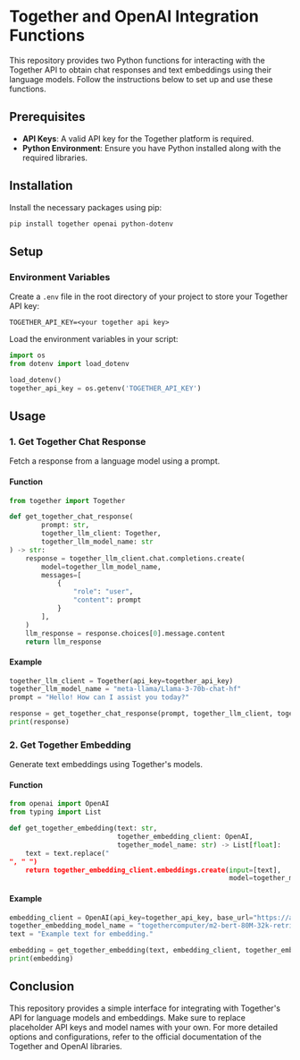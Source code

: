 
# Together and OpenAI Integration Functions

This repository provides two Python functions for interacting with the Together API to obtain chat responses and text embeddings using their language models. Follow the instructions below to set up and use these functions.

## Prerequisites

- **API Keys**: A valid API key for the Together platform is required.
- **Python Environment**: Ensure you have Python installed along with the required libraries.

## Installation

Install the necessary packages using pip:

```bash
pip install together openai python-dotenv
```

## Setup

### Environment Variables

Create a `.env` file in the root directory of your project to store your Together API key:

```plaintext
TOGETHER_API_KEY=<your together api key>
```

Load the environment variables in your script:

```python
import os
from dotenv import load_dotenv

load_dotenv()
together_api_key = os.getenv('TOGETHER_API_KEY')
```

## Usage

### 1. Get Together Chat Response

Fetch a response from a language model using a prompt.

#### Function

```python
from together import Together

def get_together_chat_response(
        prompt: str,
        together_llm_client: Together,
        together_llm_model_name: str
) -> str:
    response = together_llm_client.chat.completions.create(
        model=together_llm_model_name,
        messages=[
            {
                "role": "user",
                "content": prompt
            }
        ],
    )
    llm_response = response.choices[0].message.content
    return llm_response
```

#### Example

```python
together_llm_client = Together(api_key=together_api_key)
together_llm_model_name = "meta-llama/Llama-3-70b-chat-hf"
prompt = "Hello! How can I assist you today?"

response = get_together_chat_response(prompt, together_llm_client, together_llm_model_name)
print(response)
```

### 2. Get Together Embedding

Generate text embeddings using Together's models.

#### Function

```python
from openai import OpenAI
from typing import List

def get_together_embedding(text: str,
                           together_embedding_client: OpenAI,
                           together_model_name: str) -> List[float]:
    text = text.replace("
", " ")
    return together_embedding_client.embeddings.create(input=[text],
                                                       model=together_model_name).data[0].embedding
```

#### Example

```python
embedding_client = OpenAI(api_key=together_api_key, base_url="https://api.together.xyz/v1")
together_embedding_model_name = "togethercomputer/m2-bert-80M-32k-retrieval"
text = "Example text for embedding."

embedding = get_together_embedding(text, embedding_client, together_embedding_model_name)
print(embedding)
```

## Conclusion

This repository provides a simple interface for integrating with Together's API for language models and embeddings. Make sure to replace placeholder API keys and model names with your own. For more detailed options and configurations, refer to the official documentation of the Together and OpenAI libraries.
